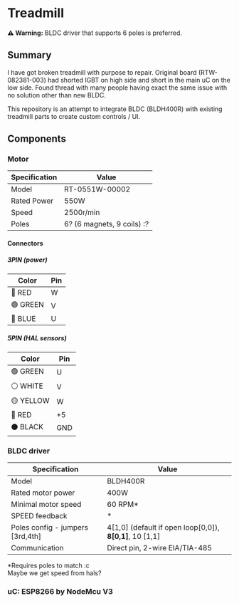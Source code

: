 # Treadmill

**⚠️ Warning:** BLDC driver that supports 6 poles is preferred.

## Summary

I have got broken treadmill with purpose to repair.
Original board (RTW-082381-003) had shorted IGBT on high side and short in the main uC on the low side. Found thread with many people having exact the same issue with no solution other than new BLDC.

This repository is an attempt to integrate BLDC (BLDH400R) with existing treadmill parts to create custom controls / UI.

## Components

### Motor

| Specification | Value |
|---------------|-------|
| Model | RT-0551W-00002 |
| Rated Power | 550W |
| Speed | 2500r/min |
| Poles | 6? (6 magnets, 9 coils) :? |

#### Connectors

##### 3PIN (power)

| Color    | Pin |
|----------|-----|
| 🔴 RED   | W   |
| 🟢 GREEN | V   |
| 🔵 BLUE  | U   |

##### 5PIN (HAL sensors)

| Color     | Pin |
|-----------|-----|
| 🟢 GREEN  |  U  |
| ⚪ WHITE  |  V  |
| 🟡 YELLOW |  W  |
| 🔴 RED    | +5  |
| ⚫ BLACK  | GND |

### BLDC driver

| Specification | Value |
|---------------|-------|
| Model | BLDH400R |
| Rated motor power | 400W |
| Minimal motor speed | 60 RPM* |
| SPEED feedback | * |
| Poles config - jumpers [3rd,4th] | 4[1,0] (default if open loop[0,0]), **8[0,1]**, 10 [1,1]|
| Communication | Direct pin, 2-wire EIA/TIA-485 |

*Requires poles to match :c </br>
Maybe we get speed from hals?

### uC: ESP8266 by NodeMcu V3
